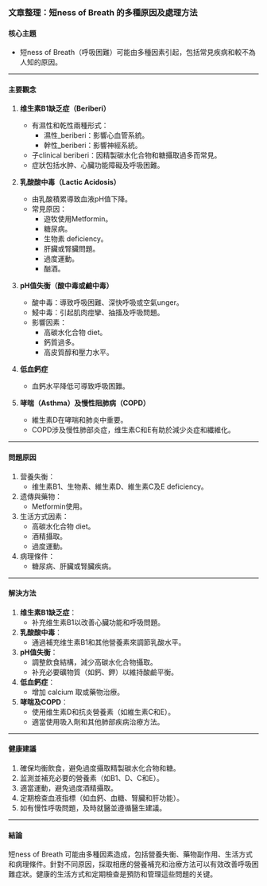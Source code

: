 ### 文章整理：短ness of Breath 的多種原因及處理方法

#### 核心主題
- 短ness of Breath（呼吸困難）可能由多種因素引起，包括常見疾病和較不為人知的原因。

---

#### 主要觀念
1. **维生素B1缺乏症（Beriberi）**
   - 有濕性和乾性兩種形式：
     - 濕性_beriberi：影響心血管系統。
     - 幹性_beriberi：影響神經系統。
   - 子clinical beriberi：因精製碳水化合物和糖攝取過多而常見。
   - 症狀包括水肿、心臟功能障礙及呼吸困難。

2. **乳酸酸中毒（Lactic Acidosis）**
   - 由乳酸積累導致血液pH值下降。
   - 常見原因：
     - 遊牧使用Metformin。
     - 糖尿病。
     - 生物素 deficiency。
     - 肝臟或腎臟問題。
     - 過度運動。
     - 酗酒。

3. **pH值失衡（酸中毒或鹼中毒）**
   - 酸中毒：導致呼吸困難、深快呼吸或空氣unger。
   - 鮼中毒：引起肌肉痙攣、抽搐及呼吸問題。
   - 影響因素：
     - 高碳水化合物 diet。
     - 鈣質過多。
     - 高皮質醇和壓力水平。

4. **低血鈣症**
   - 血鈣水平降低可導致呼吸困難。

5. **哮喘（Asthma）及慢性阻肺病（COPD）**
   - 維生素D在哮喘和肺炎中重要。
   - COPD涉及慢性肺部炎症，维生素C和E有助於減少炎症和纖維化。

---

#### 問題原因
1. 营養失衡：
   - 维生素B1、生物素、維生素D、維生素C及E deficiency。
2. 遗傳與藥物：
   - Metformin使用。
3. 生活方式因素：
   - 高碳水化合物 diet。
   - 酒精攝取。
   - 過度運動。
4. 病理條件：
   - 糖尿病、肝臟或腎臟疾病。

---

#### 解決方法
1. **维生素B1缺乏症**：
   - 补充维生素B1以改善心臟功能和呼吸問題。
2. **乳酸酸中毒**：
   - 通過補充维生素B1和其他營養素來調節乳酸水平。
3. **pH值失衡**：
   - 調整飲食結構，減少高碳水化合物攝取。
   - 补充必要礦物質（如鈣、鉀）以維持酸鹼平衡。
4. **低血鈣症**：
   - 增加 calcium 取或藥物治療。
5. **哮喘及COPD**：
   - 使用维生素D和抗炎營養素（如維生素C和E）。
   - 適當使用吸入劑和其他肺部疾病治療方法。

---

#### 健康建議
1. 確保均衡飲食，避免過度攝取精製碳水化合物和糖。
2. 监測並補充必要的營養素（如B1、D、C和E）。
3. 適當運動，避免過度酒精攝取。
4. 定期檢查血液指標（如血鈣、血糖、腎臟和肝功能）。
5. 如有慢性呼吸問題，及時就醫並遵循醫生建議。

---

#### 結論
短ness of Breath 可能由多種因素造成，包括營養失衡、藥物副作用、生活方式和病理條件。針對不同原因，採取相應的營養補充和治療方法可以有效改善呼吸困難症狀。健康的生活方式和定期檢查是預防和管理這些問題的关键。